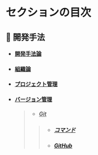 # セクションの目次

## 👥 開発手法

* #### [︎開発手法論](https://hiroki-it.github.io/tech-notebook/software_development_methodology/software_development_methodology.html)

* #### [︎組織論](https://hiroki-it.github.io/tech-notebook/software_development_methodology/software_development_organization.html)

* #### [︎プロジェクト管理](https://hiroki-it.github.io/tech-notebook/software_development_methodology/software_development_project_management.html)

* #### <u>バージョン管理</u>
  > * ##### <u>Git</u>
  > > * ##### [︎コマンド](https://hiroki-it.github.io/tech-notebook/software_development_methodology/software_development_git_command.html)
  > > * ##### [︎GitHub](https://hiroki-it.github.io/tech-notebook/software_development_methodology/software_development_git_github.html)

<br>
